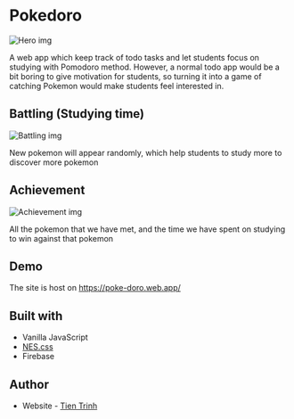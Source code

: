 # Pokedoro

![Hero img](https://i.imgur.com/OETx3gV.jpg)

A web app which keep track of todo tasks and let students focus on studying with Pomodoro method.
However, a normal todo app would be a bit boring to give motivation for students, so turning it into a game of catching Pokemon would make students feel interested in.

## Battling (Studying time)

![Battling img](https://i.imgur.com/Zhqio56.jpeg)

New pokemon will appear randomly, which help students to study more to discover more pokemon

## Achievement

![Achievement img](https://i.imgur.com/FwSyEwU.jpeg)

All the pokemon that we have met, and the time we have spent on studying to win against that pokemon

## Demo

The site is host on https://poke-doro.web.app/

## Built with

- Vanilla JavaScript
- [NES.css](https://nostalgic-css.github.io/NES.css/)
- Firebase

## Author

- Website - [Tien Trinh](https://tientrinh.netlify.app/)

